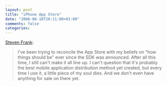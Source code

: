 ```yaml
---
layout: post
title: "iPhone App Store"
date: "2008-08-18T20:11:00+01:00"
comments: false
categories: 
---
```


<p><a href="http://stevenf.com/archive/on-the-app-store.php">Steven Frank</a>:</p>

<blockquote>
<p>I've been trying to reconcile the App Store with my beliefs on "how things should be" ever since the SDK was announced. After all this time, I still can't make it all line up. I can't question that it's probably the best mobile application distribution method yet created, but every time I use it, a little piece of my soul dies. And we don't even have anything for sale on there yet.</p>
</blockquote>


